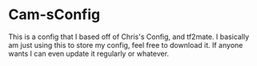 # Cam-sConfig
This is a config that I based off of Chris's Config, and tf2mate. I basically am just using this to store my config, feel free to download it. If anyone wants I can even update it regularly or whatever.
